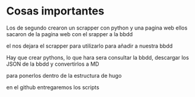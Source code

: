 # Cosas importantes
Los de segundo crearon un scrapper con python y una pagina web
ellos sacaron de la pagina web con el srapper a la bbdd


el nos dejara el scrapper  para utilizarlo para añadir a nuestra bbdd

Hay que crear pythons, lo que hara sera consultar la bbdd, descargar los JSON de la bbdd y convertirlos a MD

para ponerlos dentro de la estructura de hugo

en el github
entregaremos los scripts
